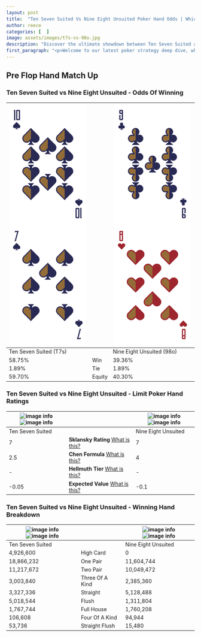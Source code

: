 ```yaml
---
layout: post
title:  "Ten Seven Suited Vs Nine Eight Unsuited Poker Hand Odds | Which Is The Better Hand In Poker? A Complete Guide"
author: reece
categories: [  ]
image: assets/images/t7s-vs-98o.jpg
description: "Discover the ultimate showdown between Ten Seven Suited and Nine Eight Unsuited in poker! Uncover the odds, strategies, and scenarios where one hand triumphs over the other. Get ready to up your poker game with this thrilling analysis."
first_paragraph: "<p>Welcome to our latest poker strategy deep dive, where we're pitting two distinct hands against each other in a high-stakes showdown: Ten Seven Suited vs Nine Eight Unsuited.</p><p>In the dynamic world of poker, every decision counts, and knowing which hand holds the upper hand is key to your success at the table.</p><p>In this article, we'll dissect these two hands, explore the scenarios where one dominates the other, and equip you with the knowledge to make strategic choices that can tip the odds in your favor.</p><p>Get ready to unravel the intriguing dynamics of these poker hands and elevate your game to new heights.</p>"
---
```




[comment]: # (sp0)

## Pre Flop Hand Match Up

<div class="table hand-ratings" markdown="1"> 



### Ten Seven Suited vs Nine Eight Unsuited - Odds Of Winning


    
| ![image info](assets/images/hand1/t.png) ![image info](assets/images/hand1/7.png) |  | ![image info](assets/images/hand2/9.png) ![image info](assets/images/hand2/8o.png) |
| -------- | -------- | -------- |
| Ten Seven Suited (T7s) |  | Nine Eight Unsuited (98o) |
| 58.75% | Win | 39.36% |
| 1.89% | Tie | 1.89% |
| 59.70% | Equity | 40.30% |




[comment]: # (sp1)



### Ten Seven Suited vs Nine Eight Unsuited - Limit Poker Hand Ratings


    
| ![image info](https://www.riverpairs.com/assets/images/hand1/t.png) ![image info](https://www.riverpairs.com/assets/images/hand1/7.png) |  | ![image info](https://www.riverpairs.com/assets/images/hand2/9.png) ![image info](https://www.riverpairs.com/assets/images/hand2/8o.png) |
| -------- | -------- | -------- |
| Ten Seven Suited |  | Nine Eight Unsuited |
| 7 | **Sklansky Rating** [What is this?](/sklansky-rating-explained) | 7 |
| 2.5 | **Chen Formula** [What is this?](/chen-formula-explained) | 4 |
| - | **Hellmuth Tier** [What is this?](/Hellmuth-tier-explained) | - |
| -0.05 | **Expected Value** [What is this?](/expected-value-explained) | -0.1 |




[comment]: # (sp2)



### Ten Seven Suited vs Nine Eight Unsuited - Winning Hand Breakdown


    
| ![image info](https://www.riverpairs.com/assets/images/hand1/t.png) ![image info](https://www.riverpairs.com/assets/images/hand1/7.png) |  | ![image info](https://www.riverpairs.com/assets/images/hand2/9.png) ![image info](https://www.riverpairs.com/assets/images/hand2/8o.png) |
| -------- | -------- | -------- |
| Ten Seven Suited |  | Nine Eight Unsuited |
| 4,926,600 | High Card | 0 |
| 18,866,232 | One Pair | 11,604,744 |
| 11,217,672 | Two Pair | 10,049,472 |
| 3,003,840 | Three Of A Kind | 2,385,360 |
| 3,327,336 | Straight | 5,128,488 |
| 5,018,544 | Flush | 1,311,804 |
| 1,767,744 | Full House | 1,760,208 |
| 106,608 | Four Of A Kind | 94,944 |
| 53,736 | Straight Flush | 15,480 |




[comment]: # (sp3)



</div>

[comment]: # (sp4)



[comment]: # (sp5)

